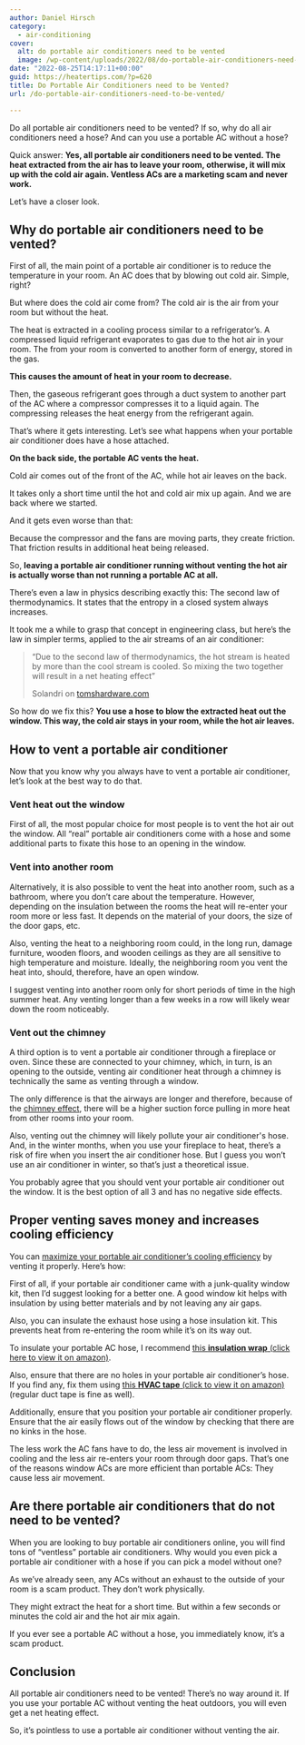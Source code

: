 ```yaml
---
author: Daniel Hirsch
category:
  - air-conditioning
cover:
  alt: do portable air conditioners need to be vented
  image: /wp-content/uploads/2022/08/do-portable-air-conditioners-need-to-be-vented-1.jpg
date: "2022-08-25T14:17:11+00:00"
guid: https://heatertips.com/?p=620
title: Do Portable Air Conditioners need to be Vented?
url: /do-portable-air-conditioners-need-to-be-vented/

---
```

Do all portable air conditioners need to be vented? If so, why do all air conditioners need a hose? And can you use a portable AC without a hose?

Quick answer: **Yes, all portable air conditioners need to be vented. The heat extracted from the air has to leave your room, otherwise, it will mix up with the cold air again. Ventless ACs are a marketing scam and never work.**

Let’s have a closer look.

## Why do portable air conditioners need to be vented?

First of all, the main point of a portable air conditioner is to reduce the temperature in your room. An AC does that by blowing out cold air. Simple, right?

But where does the cold air come from? The cold air is the air from your room but without the heat.

The heat is extracted in a cooling process similar to a refrigerator’s. A compressed liquid refrigerant evaporates to gas due to the hot air in your room. The from your room is converted to another form of energy, stored in the gas.

**This causes the amount of heat in your room to decrease.**

Then, the gaseous refrigerant goes through a duct system to another part of the AC where a compressor compresses it to a liquid again. The compressing releases the heat energy from the refrigerant again.

That’s where it gets interesting. Let’s see what happens when your portable air conditioner does have a hose attached.

**On the back side, the portable AC vents the heat.**

Cold air comes out of the front of the AC, while hot air leaves on the back.

It takes only a short time until the hot and cold air mix up again. And we are back where we started.

And it gets even worse than that:

Because the compressor and the fans are moving parts, they create friction. That friction results in additional heat being released.

So, **leaving a portable air conditioner running without venting the hot air is actually worse than not running a portable AC at all.**

There’s even a law in physics describing exactly this: The second law of thermodynamics. It states that the entropy in a closed system always increases.

It took me a while to grasp that concept in engineering class, but here’s the law in simpler terms, applied to the air streams of an air conditioner:

> “Due to the second law of thermodynamics, the hot stream is heated by more than the cool stream is cooled. So mixing the two together will result in a net heating effect”
>
> Solandri on [tomshardware.com](https://forums.tomshardware.com/threads/portable-air-conditioner-question.2916797/)

So how do we fix this? **You use a hose to blow the extracted heat out the window. This way, the cold air stays in your room, while the hot air leaves.**

## How to vent a portable air conditioner

Now that you know why you always have to vent a portable air conditioner, let’s look at the best way to do that.

### Vent heat out the window

First of all, the most popular choice for most people is to vent the hot air out the window. All “real” portable air conditioners come with a hose and some additional parts to fixate this hose to an opening in the window.

### Vent into another room

Alternatively, it is also possible to vent the heat into another room, such as a bathroom, where you don’t care about the temperature. However, depending on the insulation between the rooms the heat will re-enter your room more or less fast. It depends on the material of your doors, the size of the door gaps, etc.

Also, venting the heat to a neighboring room could, in the long run, damage furniture, wooden floors, and wooden ceilings as they are all sensitive to high temperature and moisture. Ideally, the neighboring room you vent the heat into, should, therefore, have an open window.

I suggest venting into another room only for short periods of time in the high summer heat. Any venting longer than a few weeks in a row will likely wear down the room noticeably.

### Vent out the chimney

A third option is to vent a portable air conditioner through a fireplace or oven. Since these are connected to your chimney, which, in turn, is an opening to the outside, venting air conditioner heat through a chimney is technically the same as venting through a window.

The only difference is that the airways are longer and therefore, because of the [chimney effect](https://en.wikipedia.org/wiki/Stack_effect), there will be a higher suction force pulling in more heat from other rooms into your room.

Also, venting out the chimney will likely pollute your air conditioner's hose. And, in the winter months, when you use your fireplace to heat, there’s a risk of fire when you insert the air conditioner hose. But I guess you won’t use an air conditioner in winter, so that’s just a theoretical issue.

You probably agree that you should vent your portable air conditioner out the window. It is the best option of all 3 and has no negative side effects.

## Proper venting saves money and increases cooling efficiency

You can [maximize your portable air conditioner’s cooling efficiency](/how-to-make-portable-air-conditioner-more-efficient/) by venting it properly. Here’s how:

First of all, if your portable air conditioner came with a junk-quality window kit, then I’d suggest looking for a better one. A good window kit helps with insulation by using better materials and by not leaving any air gaps.

Also, you can insulate the exhaust hose using a hose insulation kit. This prevents heat from re-entering the room while it’s on its way out.

To insulate your portable AC hose, I recommend [this **insulation wrap** (click here to view it on amazon)](https://amzn.to/3TgU3OV).

Also, ensure that there are no holes in your portable air conditioner’s hose. If you find any, fix them using [this **HVAC tape** (click to view it on amazon)](https://amzn.to/3CwcYiN) (regular duct tape is fine as well).

Additionally, ensure that you position your portable air conditioner properly. Ensure that the air easily flows out of the window by checking that there are no kinks in the hose.

The less work the AC fans have to do, the less air movement is involved in cooling and the less air re-enters your room through door gaps. That’s one of the reasons window ACs are more efficient than portable ACs: They cause less air movement.

## Are there portable air conditioners that do not need to be vented?

When you are looking to buy portable air conditioners online, you will find tons of “ventless” portable air conditioners. Why would you even pick a portable air conditioner with a hose if you can pick a model without one?

As we’ve already seen, any ACs without an exhaust to the outside of your room is a scam product. They don’t work physically.

They might extract the heat for a short time. But within a few seconds or minutes the cold air and the hot air mix again.

If you ever see a portable AC without a hose, you immediately know, it’s a scam product.

## Conclusion

All portable air conditioners need to be vented! There’s no way around it. If you use your portable AC without venting the heat outdoors, you will even get a net heating effect.

So, it’s pointless to use a portable air conditioner without venting the air.
